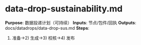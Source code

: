 # data-drop-sustainability.md

**Purpose**: 数据投递计划（可持续）
**Inputs**: 节点/包件/回执
**Outputs**: docs/datadrops/data-drop-sus.md
**Steps**:

1. 准备→2) 生成→3) 校核→4) 发布
